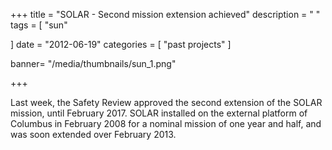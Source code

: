 +++
title = "SOLAR - Second mission extension achieved"
description = " "
tags = [
"sun"
  
]
date = "2012-06-19"
categories = [
   "past projects"
]

banner= "/media/thumbnails/sun_1.png"


+++

Last week, the Safety Review approved the second extension of the SOLAR mission, until February 2017. SOLAR installed on the external platform of Columbus in February 2008 for a nominal mission of one year and half, and was soon extended over February 2013.